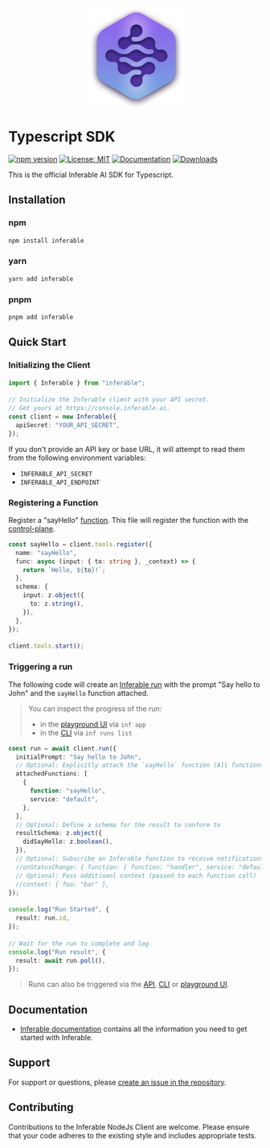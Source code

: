 <p align="center">
  <img src="../assets/logo.png" alt="Inferable Logo" width="200" />
</p>

# Typescript SDK

[![npm version](https://badge.fury.io/js/inferable.svg)](https://badge.fury.io/js/inferable)
[![License: MIT](https://img.shields.io/badge/License-MIT-yellow.svg)](https://opensource.org/licenses/MIT)
[![Documentation](https://img.shields.io/badge/docs-inferable.ai-brightgreen)](https://docs.inferable.ai/)
[![Downloads](https://img.shields.io/npm/dm/inferable)](https://www.npmjs.com/package/inferable)

This is the official Inferable AI SDK for Typescript.

## Installation

### npm

```bash
npm install inferable
```

### yarn

```bash
yarn add inferable
```

### pnpm

```bash
pnpm add inferable
```

## Quick Start

### Initializing the Client

```typescript
import { Inferable } from "inferable";

// Initialize the Inferable client with your API secret.
// Get yours at https://console.inferable.ai.
const client = new Inferable({
  apiSecret: "YOUR_API_SECRET",
});
```

If you don't provide an API key or base URL, it will attempt to read them from the following environment variables:

- `INFERABLE_API_SECRET`
- `INFERABLE_API_ENDPOINT`

### Registering a Function

Register a "sayHello" [function](https://docs.inferable.ai/pages/functions). This file will register the function with the [control-plane](https://docs.inferable.ai/pages/control-plane).

```typescript
const sayHello = client.tools.register({
  name: "sayHello",
  func: async (input: { to: string }, _context) => {
    return `Hello, ${to}!`;
  },
  schema: {
    input: z.object({
      to: z.string(),
    }),
  },
});

client.tools.start();
```

### Triggering a run

The following code will create an [Inferable run](https://docs.inferable.ai/pages/runs) with the prompt "Say hello to John" and the `sayHello` function attached.

> You can inspect the progress of the run:
>
> - in the [playground UI](https://app.inferable.ai/) via `inf app`
> - in the [CLI](https://www.npmjs.com/package/@inferable/cli) via `inf runs list`

```typescript
const run = await client.run({
  initialPrompt: "Say hello to John",
  // Optional: Explicitly attach the `sayHello` function (All functions attached by default)
  attachedFunctions: [
    {
      function: "sayHello",
      service: "default",
    },
  ],
  // Optional: Define a schema for the result to conform to
  resultSchema: z.object({
    didSayHello: z.boolean(),
  }),
  // Optional: Subscribe an Inferable function to receive notifications when the run status changes
  //onStatusChange: { function: { function: "handler", service: "default" } },
  // Optional: Pass additioanl context (passed to each function call)
  //context: { foo: "bar" },
});

console.log("Run Started", {
  result: run.id,
});

// Wait for the run to complete and log.
console.log("Run result", {
  result: await run.poll(),
});
```

> Runs can also be triggered via the [API](https://docs.inferable.ai/pages/invoking-a-run-api), [CLI](https://www.npmjs.com/package/@inferable/cli) or [playground UI](https://app.inferable.ai/).

## Documentation

- [Inferable documentation](https://docs.inferable.ai/) contains all the information you need to get started with Inferable.

## Support

For support or questions, please [create an issue in the repository](https://github.com/inferablehq/inferable/issues).

## Contributing

Contributions to the Inferable NodeJs Client are welcome. Please ensure that your code adheres to the existing style and includes appropriate tests.
